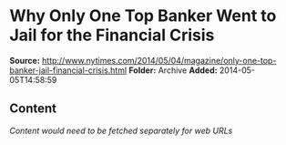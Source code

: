 # Why Only One Top Banker Went to Jail for the Financial Crisis

**Source:** http://www.nytimes.com/2014/05/04/magazine/only-one-top-banker-jail-financial-crisis.html
**Folder:** Archive
**Added:** 2014-05-05T14:58:59




## Content
*Content would need to be fetched separately for web URLs*
